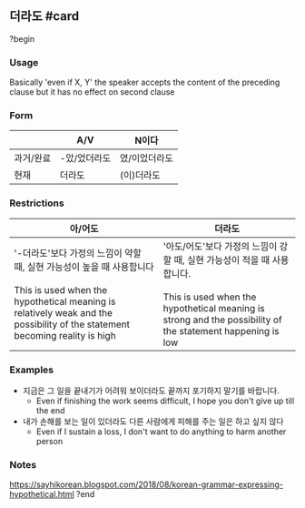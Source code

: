 ## 더라도 #card
?begin
### Usage
Basically 'even if X, Y' the speaker accepts the content of the preceding clause but it has no effect on second clause
### Form
|       | A/V     | N이다     |
| ----- | ------- | ------- |
| 과거/완료 | -았/었더라도 | 였/이었더라도 |
| 현재    | 더라도     | (이)더라도  |
### Restrictions
| 아/어도                                                                                                                                                                         | 더라도                                                                                                                                                           |
| ---------------------------------------------------------------------------------------------------------------------------------------------------------------------------- | ------------------------------------------------------------------------------------------------------------------------------------------------------------- |
| '-더라도'보다 가정의 느낌이 약할 때, 실현 가능성이 높을 때 사용함니다<br><br>This is used when the hypothetical meaning is relatively weak and the possibility of the statement becoming reality is high | '아도/어도'보다 가정의 느낌이 강할 때, 실현 가능성이 적을 때 사용합니다.<br><br>This is used when the hypothetical meaning is strong and the possibility of the statement happening is low |
### Examples
* 지금은 그 일을 끝내기가 어려워 보이더라도 끝까지 포기하지 말기를 바랍니다.
	* Even if finishing the work seems difficult, I hope you don't give up till the end
* 내가 손해를 보는 일이 있더라도 다른 사람에게 피해를 주는 일은 하고 싶지 않다
	* Even if I sustain a loss, I don't want to do anything to harm another person
### Notes
https://sayhikorean.blogspot.com/2018/08/korean-grammar-expressing-hypothetical.html
?end
